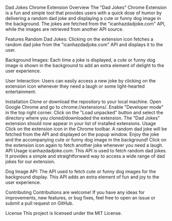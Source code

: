 Dad Jokes Chrome Extension
Overview
The "Dad Jokes" Chrome Extension is a fun and simple tool that provides users with a quick dose of humor by delivering a random dad joke and displaying a cute or funny dog image in the background. The jokes are fetched from the "icanhazdadjoke.com" API, while the images are retrieved from another API source.

Features
Random Dad Jokes: Clicking on the extension icon fetches a random dad joke from the "icanhazdadjoke.com" API and displays it to the user.

Background Images: Each time a joke is displayed, a cute or funny dog image is shown in the background to add an extra element of delight to the user experience.

User Interaction: Users can easily access a new joke by clicking on the extension icon whenever they need a laugh or some light-hearted entertainment.

Installation
Clone or download the repository to your local machine.
Open Google Chrome and go to chrome://extensions/.
Enable "Developer mode" in the top right corner.
Click on the "Load unpacked" button and select the directory where you cloned/downloaded the extension.
The "Dad Jokes" extension should now appear in your list of installed extensions.
Usage
Click on the extension icon in the Chrome toolbar.
A random dad joke will be fetched from the API and displayed on the popup window.
Enjoy the joke and the accompanying cute or funny dog image in the background!
Click on the extension icon again to fetch another joke whenever you need a laugh.
API Usage
icanhazdadjoke.com: This API is used to fetch random dad jokes. It provides a simple and straightforward way to access a wide range of dad jokes for our extension.

Dog Image API: The API used to fetch cute or funny dog images for the background display. This API adds an extra element of fun and joy to the user experience.

Contributing
Contributions are welcome! If you have any ideas for improvements, new features, or bug fixes, feel free to open an issue or submit a pull request on GitHub.

License
This project is licensed under the MIT License.